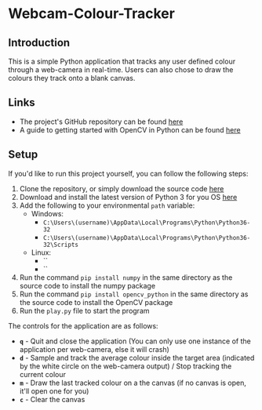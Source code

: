 # Webcam-Colour-Tracker

## Introduction

This is a simple Python application that tracks any user defined colour through a web-camera in real-time. Users can also chose to draw the colours they track onto a blank canvas.

## Links

- The project's GitHub repository can be found [here](https://github.com/JPStrydom/Webcam-Colour-Tracker)
- A guide to getting started with OpenCV in Python can be found [here](https://docs.opencv.org/3.0-beta/doc/py_tutorials/py_tutorials.html)

## Setup

If you'd like to run this project yourself, you can follow the following steps:

1) Clone the repository, or simply download the source code [here](https://github.com/JPStrydom/Webcam-Colour-Tracker/archive/master.zip)
2) Download and install the latest version of Python 3 for you OS [here](https://www.python.org/downloads/)
3) Add the following to your environmental `path` variable:
    - Windows:
        - `C:\Users\(username)\AppData\Local\Programs\Python\Python36-32`
        - `C:\Users\(username)\AppData\Local\Programs\Python\Python36-32\Scripts`
    - Linux:
        - ``
        - ``
4) Run the command `pip install numpy` in the same directory as the source code to install the numpy package
5) Run the command `pip install opencv_python` in the same directory as the source code to install the OpenCV package
6) Run the `play.py` file to start the program

The controls for the application are as follows:
- **`q`** - Quit and close the application (You can only use one instance of the application per web-camera, else it will crash)
- **`d`** - Sample and track the average colour inside the target area (indicated by the white circle on the web-camera output) / Stop tracking the current colour
- **`m`** - Draw the last tracked colour on a the canvas (if no canvas is open, it'll open one for you)
- **`c`** - Clear the canvas
